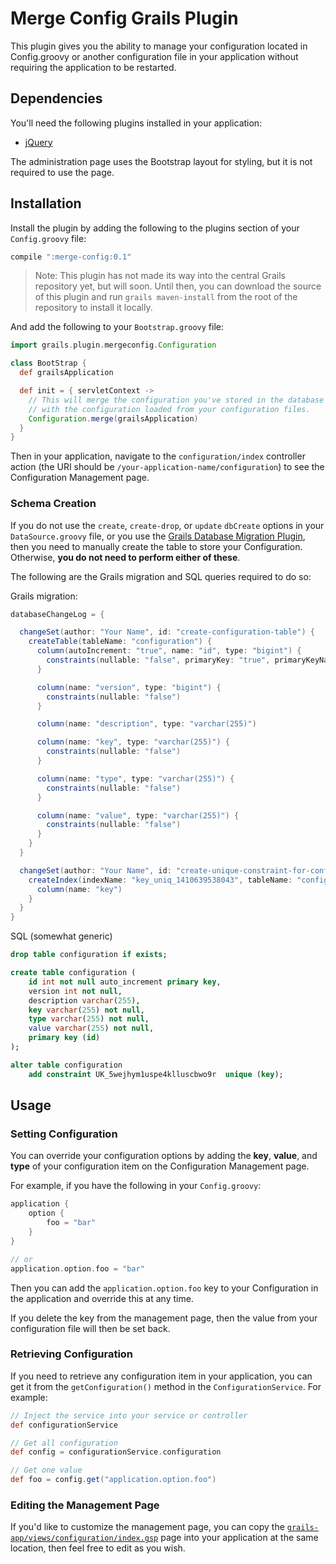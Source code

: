 # Merge Config Grails Plugin

This plugin gives you the ability to manage your configuration located in Config.groovy or another configuration file in your application without requiring the application to be restarted.

## Dependencies

You'll need the following plugins installed in your application:

* [jQuery](http://grails.org/plugin/jquery)

The administration page uses the Bootstrap layout for styling, but it is not required to use the page.

## Installation

Install the plugin by adding the following to the plugins section of your `Config.groovy` file:

```groovy
compile ":merge-config:0.1"
```

> Note: This plugin has not made its way into the central Grails repository yet, but will soon. Until then, you can download the source of this plugin and run `grails maven-install` from the root of the repository to install it locally.

And add the following to your `Bootstrap.groovy` file:

```groovy
import grails.plugin.mergeconfig.Configuration

class BootStrap {
  def grailsApplication

  def init = { servletContext ->
    // This will merge the configuration you've stored in the database
    // with the configuration loaded from your configuration files.
    Configuration.merge(grailsApplication)
  }
}
```

Then in your application, navigate to the `configuration/index` controller action (the URI should be `/your-application-name/configuration`) to see the Configuration Management page.

### Schema Creation

If you do not use the `create`, `create-drop`, or `update` `dbCreate` options in your `DataSource.groovy` file, or you use the [Grails Database Migration Plugin](http://grails.org/plugin/database-migration), then you need to manually create the table to store your Configuration. Otherwise, __you do not need to perform either of these__.

The following are the Grails migration and SQL queries required to do so:

Grails migration:

```groovy
databaseChangeLog = {

  changeSet(author: "Your Name", id: "create-configuration-table") {
    createTable(tableName: "configuration") {
	  column(autoIncrement: "true", name: "id", type: "bigint") {
	    constraints(nullable: "false", primaryKey: "true", primaryKeyName: "configurationPK")
	  }

      column(name: "version", type: "bigint") {
        constraints(nullable: "false")
      }

      column(name: "description", type: "varchar(255)")

      column(name: "key", type: "varchar(255)") {
        constraints(nullable: "false")
      }

      column(name: "type", type: "varchar(255)") {
        constraints(nullable: "false")
      }

      column(name: "value", type: "varchar(255)") {
        constraints(nullable: "false")
      }
    }
  }

  changeSet(author: "Your Name", id: "create-unique-constraint-for-configuration-key") {
    createIndex(indexName: "key_uniq_1410639538043", tableName: "configuration", unique: "true") {
      column(name: "key")
    }
  }
}
```

SQL (somewhat generic)

```sql
drop table configuration if exists;

create table configuration (
    id int not null auto_increment primary key,
    version int not null,
    description varchar(255),
    key varchar(255) not null,
    type varchar(255) not null,
    value varchar(255) not null,
    primary key (id)
);

alter table configuration
    add constraint UK_5wejhym1uspe4klluscbwo9r  unique (key);
```

## Usage

### Setting Configuration

You can override your configuration options by adding the __key__, __value__, and __type__ of your configuration item on the Configuration Management page.

For example, if you have the following in your `Config.groovy`:

```groovy
application {
    option {
        foo = "bar"
    }
}

// or
application.option.foo = "bar"
```

Then you can add the `application.option.foo` key to your Configuration in the application and override this at any time.

If you delete the key from the management page, then the value from your configuration file will then be set back.

### Retrieving Configuration

If you need to retrieve any configuration item in your application, you can get it from the `getConfiguration()` method in the `ConfigurationService`. For example:

```groovy
// Inject the service into your service or controller
def configurationService

// Get all configuration
def config = configurationService.configuration

// Get one value
def foo = config.get("application.option.foo")
```

### Editing the Management Page

If you'd like to customize the management page, you can copy the [`grails-app/views/configuration/index.gsp`](https://github.com/caseyscarborough/grails-merge-config/blob/master/grails-app/views/configuration/index.gsp) page into your application at the same location, then feel free to edit as you wish.